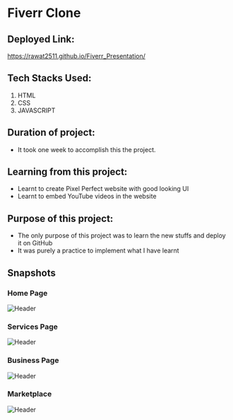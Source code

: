 # Fiverr Clone

## Deployed Link:
https://rawat2511.github.io/Fiverr_Presentation/

## Tech Stacks Used:
1. HTML
2. CSS
3. JAVASCRIPT

## Duration of project:
- It took one week to accomplish this the project.

## Learning from this project:
- Learnt to create Pixel Perfect website with good looking UI
- Learnt to embed YouTube videos in the website

## Purpose of this project:
- The only purpose of this project was to learn the new stuffs and deploy it on GitHub
- It was purely a practice to implement what I have learnt

## Snapshots

### Home Page
![Header](https://rawat2511.github.io/images/Fiverr_1.png)

### Services Page
![Header](https://rawat2511.github.io/images/Fiverr_2.png)

### Business Page
![Header](https://rawat2511.github.io/images/Fiverr_4.png)

### Marketplace
![Header](https://rawat2511.github.io/images/Fiverr_3.png)

